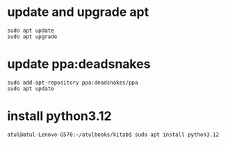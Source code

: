 # update and upgrade apt

```
sudo apt update
sudo apt upgrade

```


# update ppa:deadsnakes

```
sudo add-apt-repository ppa:deadsnakes/ppa
sudo apt update

```

# install python3.12 

```
atul@atul-Lenovo-G570:~/atulbooks/kitab$ sudo apt install python3.12

```
